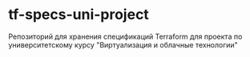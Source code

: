 # tf-specs-uni-project
Репозиторий для хранения спецификаций Terraform для проекта по университетскому курсу "Виртуализация и облачные технологии"
